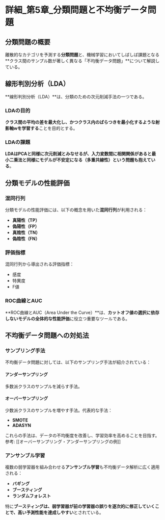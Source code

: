 # 詳細_第5章_分類問題と不均衡データ問題

## 分類問題の概要

離散的なカテゴリを予測する**分類問題**と、機械学習においてしばしば課題となる**クラス間のサンプル数が著しく異なる「不均衡データ問題」**について解説している。

## 線形判別分析（LDA）

**線形判別分析（LDA）**は、分類のための次元削減手法の一つである。

### LDAの目的
**クラス間の平均の差を最大化し、かつクラス内のばらつきを最小化するような射影軸wを学習する**ことを目的とする。

### LDAの課題
**LDAはPCAと同様に次元削減とみなせるが、入力変数間に相関関係があると最小二乗法と同様にモデルが不安定になる（多重共線性）という問題も抱えている**。

## 分類モデルの性能評価

### 混同行列
分類モデルの性能評価には、以下の概念を用いた**混同行列**が利用される：
- **真陽性（TP）**
- **偽陽性（FP）**
- **真陰性（TN）**
- **偽陰性（FN）**

### 評価指標
混同行列から導出される評価指標：
- 感度
- 特異度
- F値

### ROC曲線とAUC
**ROC曲線とAUC（Area Under the Curve）**は、**カットオフ値の選択に依存しないモデルの全体的な性能評価**に役立つ重要なツールである。

## 不均衡データ問題への対処法

### サンプリング手法

不均衡データ問題に対しては、以下のサンプリング手法が紹介されている：

#### アンダーサンプリング
多数派クラスのサンプルを減らす手法。

#### オーバーサンプリング
少数派クラスのサンプルを増やす手法。代表的な手法：
- **SMOTE**
- **ADASYN**

これらの手法は、データの不均衡度を改善し、学習効率を高めることを目指す。
参考: [[オーバーサンプリング・アンダーサンプリングの例]]

### アンサンブル学習

複数の弱学習器を組み合わせる**アンサンブル学習**も不均衡データ解析に広く適用される：

- **バギング**
- **ブースティング**
- **ランダムフォレスト**

特に**ブースティングは、弱学習器が前の学習器の誤りを逐次的に修正していくことで、高い予測性能を達成しやすい**とされている。
